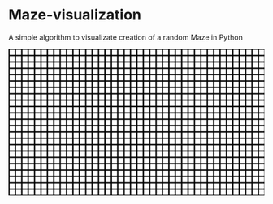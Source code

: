 # Maze-visualization

A simple algorithm to visualizate creation of a random Maze in Python

![](video_gif.gif)
